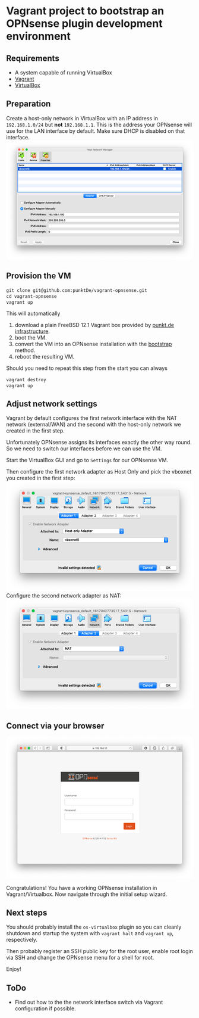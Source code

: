 Vagrant project to bootstrap an OPNsense plugin development environment
=======================================================================

Requirements
------------
* A system capable of running VirtualBox
* [Vagrant](https://www.vagrantup.com)
* [VirtualBox](https://www.virtualbox.org)

Preparation
-----------
Create a host-only network in VirtualBox with an IP address in `192.168.1.0/24`
but **not** `192.168.1.1`. This is the address your OPNsense will use for the LAN
interface by default. Make sure DHCP is disabled on that interface.
![Host Network Manager](img/vboxnet-settings.png)

Provision the VM
----------------
````
git clone git@github.com:punktDe/vagrant-opnsense.git
cd vagrant-opnsense
vagrant up
````
This will automatically
1. download a plain FreeBSD 12.1 Vagrant box provided by [punkt.de infrastructure](https://infrastructure.punkt.de/).
2. boot the VM.
3. convert the VM into an OPNsense installation with the [bootstrap](https://github.com/opnsense/update/) method.
4. reboot the resulting VM.

Should you need to repeat this step from the start you can always
```
vagrant destroy
vagrant up
```

Adjust network settings
-----------------------
Vagrant by default configures the first network interface with the NAT network (external/WAN)
and the second with the host-only network we created in the first step.

Unfortunately OPNsense assigns its interfaces exactly the other way round.
So we need to switch our interfaces before we can use the VM.

Start the VirtualBox GUI and go to `Settings` for our OPNsense VM.

Then configure the first network adapter as Host Only and pick the vboxnet you created
in the first step:
![Adapter 1 Settings](img/adapter-1.png)
Configure the second network adapter as NAT:
![Adapter 2 Settings](img/adapter-2.png)

Connect via your browser
------------------------
![Browser](img/browser.png)

Congratulations! You have a working OPNsense installation in Vagrant/Virtualbox.
Now navigate through the initial setup wizard.

Next steps
----------
You should probably install the `os-virtualbox` plugin so you can cleanly shutdown and startup
the system with `vagrant halt` and `vagrant up`, respectively.

Then probably register an SSH public key for the root user, enable root login via SSH and
change the OPNsense menu for a shell for root.

Enjoy!

ToDo
----
* Find out how to the the network interface switch via Vagrant configuration if possible.

